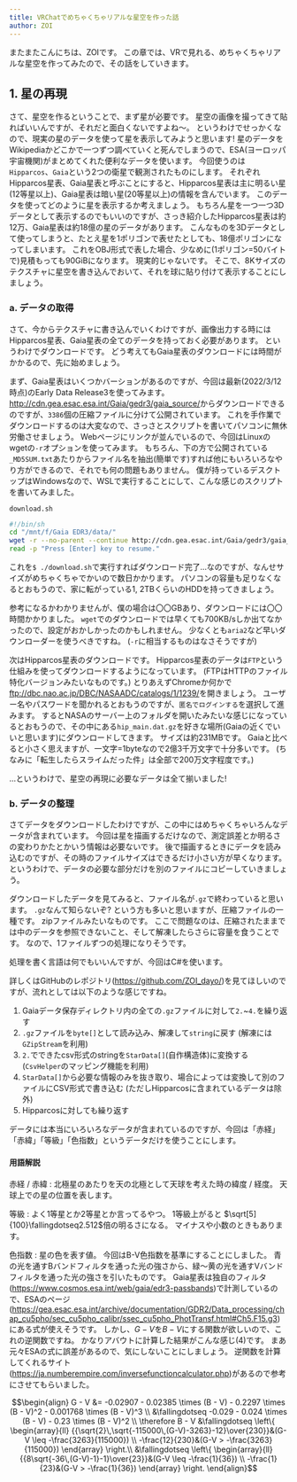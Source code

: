 ```yaml
---
title: VRChatでめちゃくちゃリアルな星空を作った話
author: ZOI
---
```


またまたこんにちは、ZOIです。
この章では、VRで見れる、めちゃくちゃリアルな星空を作ってみたので、その話をしていきます。

## 1. 星の再現

さて、星空を作るということで、まず星が必要です。
星空の画像を撮ってきて貼ればいいんですが、それだと面白くないですよね〜。
というわけでせっかくなので、現実の星のデータを使って星を表示してみようと思います!
星のデータをWikipediaかどこかで一つずつ調べていくと死んでしまうので、ESA(ヨーロッパ宇宙機関)がまとめてくれた便利なデータを使います。
今回使うのは`Hipparcos`、`Gaia`という2つの衛星で観測されたものにします。
それぞれHipparcos星表、Gaia星表と呼ぶことにすると、Hipparcos星表は主に明るい星(12等星以上)、Gaia星表は暗い星(20等星以上)の情報を含んでいます。
このデータを使ってどのように星を表示するか考えましょう。
もちろん星を一つ一つ3Dデータとして表示するのでもいいのですが、さっき紹介したHipparcos星表は約12万、Gaia星表は約18億の星のデータがあります。
こんなものを3Dデータとして使ってしまうと、たとえ星を1ポリゴンで表せたとしても、18億ポリゴンになってしまいます。
これをOBJ形式で表した場合、少なめに(1ポリゴン=50バイトで)見積もっても90GiBになります。
現実的じゃないです。
そこで、8Kサイズのテクスチャに星空を書き込んでおいて、それを球に貼り付けて表示することにしましょう。

### a. データの取得

さて、今からテクスチャに書き込んでいくわけですが、画像出力する時にはHipparcos星表、Gaia星表の全てのデータを持っておく必要があります。
というわけでダウンロードです。
どう考えてもGaia星表のダウンロードには時間がかかるので、先に始めましょう。

まず、Gaia星表はいくつかバーションがあるのですが、今回は最新(2022/3/12時点)のEarly Data Release3を使ってみます。
<http://cdn.gea.esac.esa.int/Gaia/gedr3/gaia_source/>からダウンロードできるのですが、`3386`個の圧縮ファイルに分けて公開されています。
これを手作業でダウンロードするのは大変なので、さっさとスクリプトを書いてパソコンに無休労働させましょう。
Webページにリンクが並んでいるので、今回はLinuxのwgetの`-r`オプションを使ってみます。
もちろん、下の方で公開されている`_MD5SUM.txt`あたりからファイル名を抽出(簡単です)すれば他にもいろいろなやり方ができるので、それでも何の問題もありません。
僕が持っているデスクトップはWindowsなので、WSLで実行することにして、こんな感じのスクリプトを書いてみました。

`download.sh`

```bash
#!/bin/sh
cd "/mnt/f/Gaia EDR3/data/"
wget -r --no-parent --continue http://cdn.gea.esac.int/Gaia/gedr3/gaia_source/
read -p "Press [Enter] key to resume."
```

これを`$ ./download.sh`で実行すればダウンロード完了...なのですが、なんせサイズがめちゃくちゃでかいので数日かかります。
パソコンの容量も足りなくなるとおもうので、家に転がっている1, 2TBくらいのHDDを持ってきましょう。

参考になるかわかりませんが、僕の場合は〇〇GBあり、ダウンロードには〇〇時間かかりました。
`wget`でのダウンロードでは早くても700KB/sしか出てなかったので、設定がおかしかったのかもしれません。
少なくとも`aria2`など早いダウンローダーを使うべきですね。
(`-r`に相当するものはなさそうですが)

次はHipparcos星表のダウンロードです。
Hipparcos星表のデータは`FTP`という仕組みを使ってダウンロードするようになっています。
(FTPはHTTPのファイル特化バージョンみたいなものです。)
とりあえずChromeか何かで<ftp://dbc.nao.ac.jp/DBC/NASAADC/catalogs/1/1239/>を開きましょう。
ユーザー名やパスワードを聞かれるとおもうのですが、`匿名でログインする`を選択して進みます。
するとNASAのサーバー上のフォルダを開いたみたいな感じになっているとおもうので、その中にある`hip_main.dat.gz`を好きな場所(Gaiaの近くでいいと思います)にダウンロードしてきます。
サイズは約231MBです。
Gaiaと比べると小さく思えますが、一文字=1byteなので2億3千万文字で十分多いです。
(ちなみに「転生したらスライムだった件」は全部で200万文字程度です。)

...というわけで、星空の再現に必要なデータは全て揃いました!

### b. データの整理

さてデータをダウンロードしたわけですが、この中にはめちゃくちゃいろんなデータが含まれています。
今回は星を描画するだけなので、測定誤差とか明るさの変わりかたとかいう情報は必要ないです。
後で描画するときにデータを読み込むのですが、その時のファイルサイズはできるだけ小さい方が早くなります。
というわけで、データの必要な部分だけを別のファイルにコピーしていきましょう。

ダウンロードしたデータを見てみると、ファイル名が`.gz`で終わっていると思います。
`.gz`なんて知らないぞ? という方も多いと思いますが、圧縮ファイルの一種です。
zipファイルみたいなものです。
ここで問題なのは、圧縮されたままでは中のデータを参照できないこと、そして解凍したらさらに容量を食うことです。
なので、1ファイルずつの処理になりそうです。

処理を書く言語は何でもいいんですが、今回はC#を使います。

詳しくはGitHubのレポジトリ(<https://github.com/ZOI_dayo/>)を見てほしいのですが、流れとしては以下のような感じですね。

1. Gaiaデータ保存ディレクトリ内の全ての`.gz`ファイルに対して`2.`~`4.`を繰り返す
2. `.gz`ファイルを`byte[]`として読み込み、解凍して`string`に戻す
(解凍には`GZipStream`を利用)
3. `2.`でできたcsv形式のstringを`StarData[]`(自作構造体)に変換する
(`CsvHelper`のマッピング機能を利用)
4. `StarData[]`から必要な情報のみを抜き取り、場合によっては変換して別のファイルにCSV形式で書き込む
(ただしHipparcosに含まれているデータは除外)
5. Hipparcosに対しても繰り返す

データには本当にいろいろなデータが含まれているのですが、今回は「赤経」「赤緯」「等級」「色指数」というデータだけを使うことにします。

#### 用語解説

赤経 / 赤緯
: 北極星のあたりを天の北極として天球を考えた時の緯度 / 経度。
  天球上での星の位置を表します。

等級
: よく1等星とか2等星とか言ってるやつ。
  1等級上がると $\sqrt[5]{100}\fallingdotseq2.512$倍の明るさになる。
  マイナスや小数のときもあります。

色指数
: 星の色を表す値。
  今回はB-V色指数を基準にすることにしました。
  青の光を通すBバンドフィルタを通った光の強さから、緑〜黄の光を通すVバンドフィルタを通った光の強さを引いたものです。
  Gaia星表は独自のフィルタ(<https://www.cosmos.esa.int/web/gaia/edr3-passbands>)で計測しているので、ESAのページ(<https://gea.esac.esa.int/archive/documentation/GDR2/Data_processing/chap_cu5pho/sec_cu5pho_calibr/ssec_cu5pho_PhotTransf.html#Ch5.F15.g3>)にある式が使えそうです。
  しかし、$G - V$を$B - V$にする関数が欲しいので、これの逆関数ですね。
  かなりアバウトに計算した結果がこんな感じ(4)です。
  まあ元々ESAの式に誤差があるので、気にしないことにしましょう。
  逆関数を計算してくれるサイト(<https://ja.numberempire.com/inversefunctioncalculator.php>)があるので参考にさせてもらいました。

  ```math
  \begin{align}
  G - V &= -0.02907 - 0.02385 \times (B - V) - 0.2297 \times (B - V)^2 - 0.001768 \times (B - V)^3 \\
  &\fallingdotseq -0.029 - 0.024 \times (B - V) - 0.23 \times (B - V)^2 \\
  \therefore B - V &\fallingdotseq \left\{
    \begin{array}{ll}
      {{\sqrt{2}\,\sqrt{-115000\,(G-V)-3263}-12}\over{230}}&(G-V \leq -\frac{3263}{115000}) \\
      -\frac{12}{230}&(G-V > -\frac{3263}{115000})
    \end{array}
  \right.\\
  &\fallingdotseq \left\{
    \begin{array}{ll}
      {{8\sqrt{-36\,(G-V)-1}-1}\over{23}}&(G-V \leq -\frac{1}{36}) \\
      -\frac{1}{23}&(G-V > -\frac{1}{36})
    \end{array}
  \right.
  \end{align}
  ```
